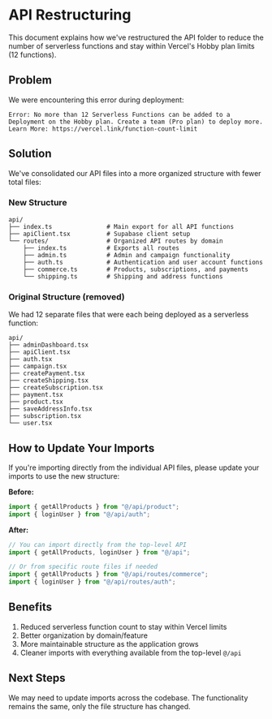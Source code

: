 # API Restructuring

This document explains how we've restructured the API folder to reduce the number of serverless functions and stay within Vercel's Hobby plan limits (12 functions).

## Problem

We were encountering this error during deployment:

```
Error: No more than 12 Serverless Functions can be added to a Deployment on the Hobby plan. Create a team (Pro plan) to deploy more. Learn More: https://vercel.link/function-count-limit
```

## Solution

We've consolidated our API files into a more organized structure with fewer total files:

### New Structure

```
api/
├── index.ts               # Main export for all API functions
├── apiClient.tsx          # Supabase client setup
└── routes/                # Organized API routes by domain
    ├── index.ts           # Exports all routes
    ├── admin.ts           # Admin and campaign functionality
    ├── auth.ts            # Authentication and user account functions
    ├── commerce.ts        # Products, subscriptions, and payments
    └── shipping.ts        # Shipping and address functions
```

### Original Structure (removed)

We had 12 separate files that were each being deployed as a serverless function:

```
api/
├── adminDashboard.tsx
├── apiClient.tsx
├── auth.tsx
├── campaign.tsx
├── createPayment.tsx
├── createShipping.tsx
├── createSubscription.tsx
├── payment.tsx
├── product.tsx
├── saveAddressInfo.tsx
├── subscription.tsx
└── user.tsx
```

## How to Update Your Imports

If you're importing directly from the individual API files, please update your imports to use the new structure:

**Before:**

```typescript
import { getAllProducts } from "@/api/product";
import { loginUser } from "@/api/auth";
```

**After:**

```typescript
// You can import directly from the top-level API
import { getAllProducts, loginUser } from "@/api";

// Or from specific route files if needed
import { getAllProducts } from "@/api/routes/commerce";
import { loginUser } from "@/api/routes/auth";
```

## Benefits

1. Reduced serverless function count to stay within Vercel limits
2. Better organization by domain/feature
3. More maintainable structure as the application grows
4. Cleaner imports with everything available from the top-level `@/api`

## Next Steps

We may need to update imports across the codebase. The functionality remains the same, only the file structure has changed.
